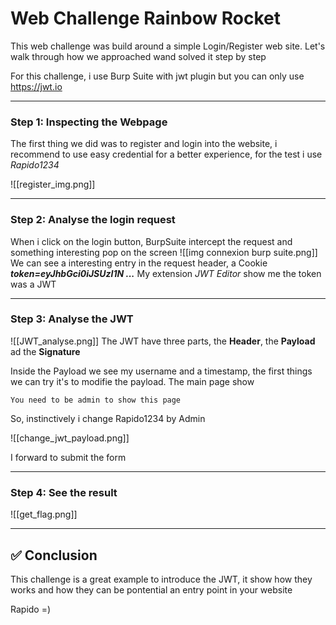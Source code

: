 
# Web Challenge Rainbow Rocket

This web challenge was build around a simple Login/Register web site. Let's walk through how we approached wand solved it step by step

For this challenge, i use Burp Suite with jwt plugin but you can only use https://jwt.io 

---
### Step 1: Inspecting the Webpage 

The first thing we did was to register and login into the website, i recommend to use easy credential for a better experience, for the test i use *Rapido1234*

![[register_img.png]]

---
### Step 2: Analyse the login request 

When i click on the login button, BurpSuite intercept the request and something interesting pop on the screen 
![[img connexion burp suite.png]]
We can see a interesting entry in the request header, a Cookie ***token=eyJhbGci0iJSUzI1N ...***
My extension *JWT Editor* show me the token was a JWT

---
### Step 3: Analyse the JWT

![[JWT_analyse.png]]
The JWT have three parts, the **Header**, the **Payload** ad the **Signature**

Inside the Payload we see my username and a timestamp, the first things we can try it's to modifie the payload.
The main page show
```
You need to be admin to show this page 
```
So, instinctively i change Rapido1234 by Admin

![[change_jwt_payload.png]]

I forward to submit the form

---
### Step 4: See the result 

![[get_flag.png]]

---
## ✅ Conclusion

This challenge is a great example to introduce the JWT, it show how they works and how they can be pontential an entry point in your website 


Rapido =)
